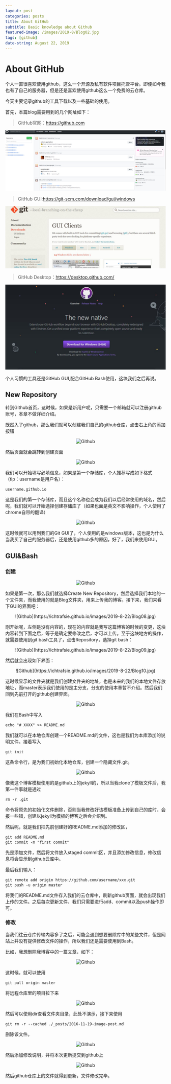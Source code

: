 ```yaml
---
layout: post
categories: posts
title: About GitHub
subtitle: Basic knowledge about Github
featured-image: /images/2019-8/Blog02.jpg
tags: [github]
date-string: August 22, 2019
---
```


# About GitHub
个人一直很喜欢使用github，这么一个开源及私有软件项目托管平台。即便如今我也有了自己的服务器，但是还是喜欢使用github这么一个免费的云仓库。

今天主要记录github的工具下载以及一些基础的使用。

首先，本篇blog需要用到的几个网址如下：

>GitHub官网：https://github.com

![Github](/images/2019-8-22/Blog04.jpg)

>GitHub GUI:https://git-scm.com/download/gui/windows

![Github](/images/2019-8-22/Blog02.jpg)

>GitHub Desktop：https://desktop.github.com/

![Github](/images/2019-8-22/Blog01.jpg)

个人习惯的工具还是GitHub GUI,配合GitHub Bash使用，这块我们之后再说。

## New Repository

转到Github首页，这时候，如果是新用户呢，只需要一个邮箱就可以注册github账号，本章不做详细介绍。

既然入了github，那么我们就可以创建我们自己的github仓库，点击右上角的添加按钮

<center>

![Github](https://ichtrafsie.github.io/images/2019-8-22/Blog05.jpg)

</center>

然后页面就会跳转到创建页面

<center>

![Github](https://ichtrafsie.github.io/images/2019-8-22/Blog06.jpg)

</center>

我们可以开始填写必填信息，如果是第一个存储库，个人推荐写成如下格式（tip：username是用户名）：

    username.github.io

这是我们的第一个存储库，而且这个名称也会成为我们以后经常使用的域名，然后呢，我们就可以开始选择创建存储库了（如果也面是英文不影响操作，个人使用了chrome自带的翻译）

<center>

![Github](https://ichtrafsie.github.io/images/2019-8-22/Blog07.jpg)

</center>

这时候就可以用到我们的Git GUI了，个人使用的是windows版本，这也是为什么当我买了自己的服务器后，还是使用github多的原因，好了，我们来使用GUI。

## GUI&Bash

### 创建

<center>

![Github](https://ichtrafsie.github.io/images/2019-8-22/Blog11.jpg)

</center>

如果是第一次，那么我们就选择Create New Repository，然后选择我们本地的一个文件夹，而我使用的就是Blog文件夹，用来上传我的博客。接下来，我们来看下GUI的界面吧：

<center>
![Github](https://ichtrafsie.github.io/images/2019-8-22/Blog08.jpg)
</center>

刚开始呢，左侧是没有内容的，现在的内容就是我写这篇博客的时候的变更，这块内容转到下面之后，等于是确定要修改之后，才可以上传。至于这块地方的操作，就需要使用到git bash工具了，点击Repository，选择git bash：

<center>
![Github](https://ichtrafsie.github.io/images/2019-8-22/Blog09.jpg)
</center>

然后就会出现如下界面：

<center>
![Github](https://ichtrafsie.github.io/images/2019-8-22/Blog10.jpg)
</center>

这时候显示的文件夹就是我们创建文件夹的地址，也是未来的我们的本地文件存放地址，而master表示我们使用的是主分支，分支的使用本章暂不介绍。然后我们回到先前打开的github创建界面。

<center>

![Github](https://ichtrafsie.github.io/images/2019-8-22/Blog07.jpg)

</center>

我们在Bash中写入

    echo "# XXXX" >> README.md

我们就可以在本地仓库创建一个README.md的文件，这也是我们为本库添加的说明文件。接着写入

    git init

这条命令行，是为我们初始化本地仓库，创建一个隐藏文件.git。

<center>

![Github](https://ichtrafsie.github.io/images/2019-8-22/Blog03.jpg)

</center>

像我这个博客模板使用的是github上的jekyll的，所以当我clone了模板文件后，我第一件事就是通过 

    rm -r .git

命令将原先的初始化文件删除，否则当我修改好该模板准备上传到自己的库时，会报一些错，创建以jekyll为模板的博客之后会介绍到。

然后呢，就是我们把先前创建好的README.md添加的修改区，

    git add README.md
    git commit -m "first commit"

先是添加文件，然后将文件放入staged commit区，并且添加修改信息，修改信息将会显示到github云库中。

最后我们输入：

    git remote add origin https://github.com/username/xxx.git
    git push -u origin master

将我们的README.md文件存入我们的云仓库中，刷新github页面，就会出现我们上传的文件。之后每次更新文件，我们只需要进行add、commit以及push操作即可。

### 修改

当我们往云仓库传输内容多了之后，可能会遇到想要删除库中的某些文件，但是网站上并没有提供修改文件的操作，所以我们还是需要使用到Bash。

比如，我想删除我博客中的一篇文章，如下：

<center>

![Github](https://ichtrafsie.github.io/images/2019-8-22/Blog12.jpg)

</center>

这时候，就可以使用

    git pull origin master

将远程仓库里的项目拉下来

<center>

![Github](https://ichtrafsie.github.io/images/2019-8-22/Blog13.jpg)

</center>

然后可以使用dir查看文件夹目录，此处不演示，接下来使用

    git rm -r --cached ./_posts/2016-11-19-image-post.md

删除该文件。

<center>

![Github](https://ichtrafsie.github.io/images/2019-8-22/Blog14.jpg)

</center>

然后添加修改说明，并将本次更新提交到github上

<center>

![Github](https://ichtrafsie.github.io/images/2019-8-22/Blog15.jpg)

</center>

然后github仓库上的文件就得到更新，文件修改完毕。

